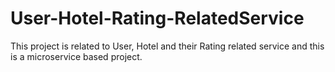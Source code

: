 # User-Hotel-Rating-RelatedService
This project is related to User, Hotel and their Rating related service and this is a microservice based project.
